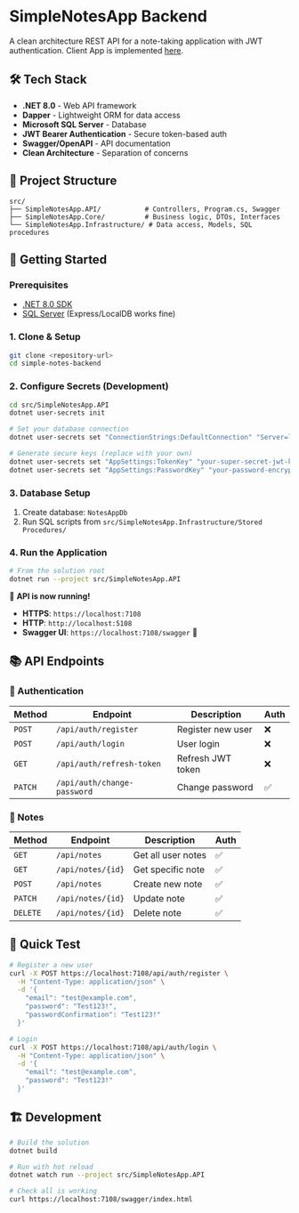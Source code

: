 # SimpleNotesApp Backend

A clean architecture REST API for a note-taking application with JWT authentication.
Client App is implemented [here](https://github.com/olekslukian/simple-notes-android).

## 🛠️ Tech Stack

- **.NET 8.0** - Web API framework
- **Dapper** - Lightweight ORM for data access
- **Microsoft SQL Server** - Database
- **JWT Bearer Authentication** - Secure token-based auth
- **Swagger/OpenAPI** - API documentation
- **Clean Architecture** - Separation of concerns

## 📁 Project Structure

```
src/
├── SimpleNotesApp.API/           # Controllers, Program.cs, Swagger
├── SimpleNotesApp.Core/          # Business logic, DTOs, Interfaces
└── SimpleNotesApp.Infrastructure/ # Data access, Models, SQL procedures
```

## 🚀 Getting Started

### Prerequisites

- [.NET 8.0 SDK](https://dotnet.microsoft.com/download/dotnet/8.0)
- [SQL Server](https://www.microsoft.com/sql-server) (Express/LocalDB works fine)

### 1. Clone & Setup

```bash
git clone <repository-url>
cd simple-notes-backend
```

### 2. Configure Secrets (Development)

```bash
cd src/SimpleNotesApp.API
dotnet user-secrets init

# Set your database connection
dotnet user-secrets set "ConnectionStrings:DefaultConnection" "Server=localhost;Database=NotesAppDb;Trusted_Connection=true;TrustServerCertificate=true;"

# Generate secure keys (replace with your own)
dotnet user-secrets set "AppSettings:TokenKey" "your-super-secret-jwt-key-at-least-32-characters-long"
dotnet user-secrets set "AppSettings:PasswordKey" "your-password-encryption-key-at-least-32-chars"
```

### 3. Database Setup

1. Create database: `NotesAppDb`
2. Run SQL scripts from `src/SimpleNotesApp.Infrastructure/Stored Procedures/`

### 4. Run the Application

```bash
# From the solution root
dotnet run --project src/SimpleNotesApp.API
```

🎉 **API is now running!**

- **HTTPS**: `https://localhost:7108`
- **HTTP**: `http://localhost:5108`
- **Swagger UI**: `https://localhost:7108/swagger` 📖

## 📚 API Endpoints

### 🔐 Authentication
| Method | Endpoint | Description | Auth |
|--------|----------|-------------|------|
| `POST` | `/api/auth/register` | Register new user | ❌ |
| `POST` | `/api/auth/login` | User login | ❌ |
| `GET` | `/api/auth/refresh-token` | Refresh JWT token | ❌ |
| `PATCH` | `/api/auth/change-password` | Change password | ✅ |

### 📝 Notes
| Method | Endpoint | Description | Auth |
|--------|----------|-------------|------|
| `GET` | `/api/notes` | Get all user notes | ✅ |
| `GET` | `/api/notes/{id}` | Get specific note | ✅ |
| `POST` | `/api/notes` | Create new note | ✅ |
| `PATCH` | `/api/notes/{id}` | Update note | ✅ |
| `DELETE` | `/api/notes/{id}` | Delete note | ✅ |

## 🧪 Quick Test

```bash
# Register a new user
curl -X POST https://localhost:7108/api/auth/register \
  -H "Content-Type: application/json" \
  -d '{
    "email": "test@example.com",
    "password": "Test123!",
    "passwordConfirmation": "Test123!"
  }'

# Login
curl -X POST https://localhost:7108/api/auth/login \
  -H "Content-Type: application/json" \
  -d '{
    "email": "test@example.com",
    "password": "Test123!"
  }'
```

## 🏗️ Development

```bash
# Build the solution
dotnet build

# Run with hot reload
dotnet watch run --project src/SimpleNotesApp.API

# Check all is working
curl https://localhost:7108/swagger/index.html
```
